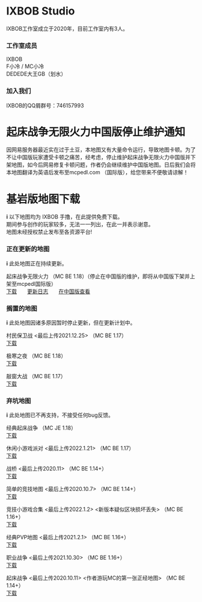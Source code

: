 # IXBOB Studio

IXBOB工作室成立于2020年，目前工作室内有3人。

### 工作室成员

IXBOB
<br/>F小冷 / MC小冷
<br/>DEDEDE大王GB（划水）

### 加入我们

IXBOB的QQ屑群号：746157993

# 起床战争无限火力中国版停止维护通知

因网易服务器最近实在过于土豆，本地图又有大量命令运行，导致地图卡顿。为了不让中国版玩家遭受卡顿之痛苦，经考虑，停止维护起床战争无限火力中国版并下架地图，如今后网易修复卡顿问题，作者仍会继续维护中国版地图。日后我们会将本地图翻译为英语后发布至mcpedl.com （国际版），给您带来不便敬请谅解！

# 基岩版地图下载

𝐢 以下地图均为 IXBOB 手撸，在此提供免费下载。
<br/>期间参与创作的玩家较多，无法一一列出，在此一并表示谢意。
<br/>地图未经授权禁止发布至各资源平台!


### 正在更新的地图
𝐢 此处地图正在持续更新。

起床战争无限火力 （MC BE 1.18）（停止在中国版的维护，即将从中国版下架并上架至mcpedl国际版）
<br/><a href="http://ixbob.github.io/download/download1.html" target="_blank">下载</a> &nbsp; &nbsp; &nbsp; <a href="http://ixbob.github.io/changelog/map1.html" target="_blank">更新日志</a> &nbsp; &nbsp; &nbsp; <a href="https://x19.gsf.netease.com/obt20210511102131/#/component-details/brief-desc?item_id=4653288702388430547">在中国版查看</a>
<br/>

### 搁置的地图
𝐢 此处地图因诸多原因暂时停止更新，但在更新计划中。

村民保卫战 <最后上传2021.12.25> （MC BE 1.17）
<br/><a href="http://ixbob.github.io/download/download4.html" target="_blank">下载</a>
<br/>

极寒之夜 （MC BE 1.18）
<br/><a href="http://ixbob.github.io/download/download6.html" target="_blank">下载</a>
<br/>

敲窗大战 （MC BE 1.17）
<br/><a href="http://ixbob.github.io/download/download2.html" target="_blank">下载</a>
<br/>

### 弃坑地图
𝐢 此处地图已不再支持，不接受任何bug反馈。

经典起床战争 （MC JE 1.18）
<br/><a href="https://github.com/IXBOB/IXBOB.github.io/releases/tag/%E7%BB%8F%E5%85%B8%E8%B5%B7%E5%BA%8A%E6%88%98%E4%BA%89(java)-alpha0.1" target="_blank">下载</a>
<br/>

休闲小游戏派对 <最后上传2022.1.21> （MC BE 1.17）
<br/><a href="http://ixbob.github.io/download/download3.html" target="_blank">下载</a>
<br/>

战桥 <最后上传2020.11> （MC BE 1.14+）
<br/><a href="http://ixbob.github.io/download/download5.html" target="_blank">下载</a>
<br/>

简单的竞技地图 <最后上传2020.10.7> （MC BE 1.14+）
<br/><a href="http://ixbob.github.io/download/download7.html" target="_blank">下载</a>
<br/>

竞技小游戏合集 <最后上传2022.1.2> <新版本疑似区块损坏丢失> （MC BE 1.16+）
<br/><a href="http://ixbob.github.io/download/download8.html" target="_blank">下载</a>
<br/>

经典PVP地图 <最后上传2021.2.1> （MC BE 1.16+）
<br/><a href="http://ixbob.github.io/download/download9.html" target="_blank">下载</a>
<br/>

职业战争 <最后上传2021.10.30> （MC BE 1.16+）
<br/><a href="http://ixbob.github.io/download/download10.html" target="_blank">下载</a>
<br/>

起床战争 <最后上传2020.10.11> <作者游玩MC的第一张正经地图> （MC BE 1.14+）
<br/><a href="http://ixbob.github.io/download/download11.html" target="_blank">下载</a>
<br/>
